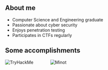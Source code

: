 ## About me
- Computer Science and Engineering graduate
- Passionate about cyber security
- Enjoys penetration testing
- Participates in CTFs regularly

## Some accomplishments

<img src="https://tryhackme-badges.s3.amazonaws.com/minot.png" alt="TryHackMe" href="https://tryhackme.com/p/minot"></img> &nbsp;&nbsp;&nbsp;&nbsp;&nbsp;&nbsp;&nbsp;&nbsp;&nbsp;&nbsp;&nbsp;&nbsp;
![Minot](https://www.hackthebox.eu/badge/image/469019)

<!--
**Minot1/Minot1** is a ✨ _special_ ✨ repository because its `README.md` (this file) appears on your GitHub profile.

Here are some ideas to get you started:

- 🔭 I’m currently working on ...
- 🌱 I’m currently learning ...
- 👯 I’m looking to collaborate on ...
- 🤔 I’m looking for help with ...
- 💬 Ask me about ...
- 📫 How to reach me: ...
- 😄 Pronouns: ...
- ⚡ Fun fact: ...
-->
